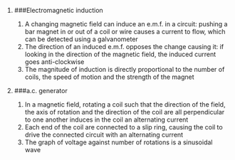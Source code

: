 1. ###Electromagnetic induction

    1. A changing magnetic field can induce an e.m.f. in a circuit: pushing a bar magnet in or out of a coil or wire causes a current to flow, which can be detected using a galvanometer
    2. The direction of an induced e.m.f. opposes the change causing it: if looking in the direction of the magnetic field, the induced current goes anti-clockwise
    3. The magnitude of induction is directly proportional to the number of coils, the speed of motion and the strength of the magnet
2. ###a.c. generator

    1. In a magnetic field, rotating a coil such that the direction of the field, the axis of rotation and the direction of the coil are all perpendicular to one another induces in the coil an alternating current
    2. Each end of the coil are connected to a slip ring, causing the coil to drive the connected circuit with an alternating current
    3. The graph of voltage against number of rotations is a sinusoidal wave
